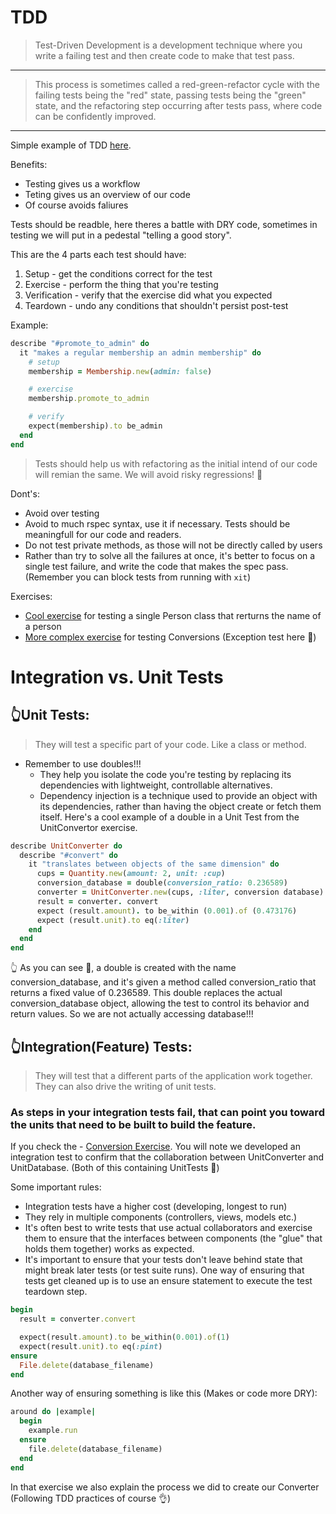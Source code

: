 # TDD

> Test-Driven Development is a development technique where you write a failing test and then create code to make that test pass. 
--- 
> This process is sometimes called a red-green-refactor cycle with the failing tests being the "red" state, passing tests being the "green" state, and the refactoring step occurring after tests pass, where code can be confidently improved.
---

Simple example of TDD [here](https://github.com/daniel-enqz/ruby-corners-100/blob/master/TDD/lib/example-1.rb).

Benefits:
- Testing gives us a workflow
- Teting gives us an overview of our code
- Of course avoids faliures

Tests should be readble, here theres a battle with DRY code, sometimes in testing we will put in a pedestal "telling a good story".

This are the 4 parts each test should have:

1. Setup - get the conditions correct for the test
2. Exercise - perform the thing that you're testing
3. Verification - verify that the exercise did what you expected
4. Teardown - undo any conditions that shouldn't persist post-test

Example: 

```ruby
describe "#promote_to_admin" do
  it "makes a regular membership an admin membership" do
    # setup
    membership = Membership.new(admin: false)

    # exercise
    membership.promote_to_admin

    # verify
    expect(membership).to be_admin
  end
end
```

> Tests should help us with refactoring as the initial intend of our code will remian the same. We will avoid risky regressions! 💪

Dont's:
- Avoid over testing
- Avoid to much rspec syntax, use it if necessary. Tests should be meaningfull for our code and readers.
- Do not test private methods, as those will not be directly called by users
- Rather than try to solve all the failures at once, it's better to focus on a single test failure, and write the code that makes the spec pass. (Remember you can block tests from running with `xit`)

Exercises:
- [Cool exercise](https://github.com/daniel-enqz/ruby-corners-100/blob/master/TDD/lib/ex-1.rb) for testing a single Person class that rerturns the name of a person
- [More complex exercise](https://github.com/daniel-enqz/ruby-corners-100/blob/master/TDD/lib/ex-2.rb) for testing Conversions (Exception test here 👀)

# Integration vs. Unit Tests
## 👆Unit Tests:
> They will test a specific part of your code. Like a class or method.

- Remember to use doubles!!!
  - They help you isolate the code you're testing by replacing its dependencies with lightweight, controllable alternatives. 
  - Dependency injection is a technique used to provide an object with its dependencies, rather than having the object create or fetch them itself.
Here's a cool example of a double in a Unit Test from the UnitConvertor exercise.
```ruby
describe UnitConverter do 
  describe "#convert" do
    it "translates between objects of the same dimension" do
      cups = Quantity.new(amount: 2, unit: :cup)
      conversion_database = double(conversion_ratio: 0.236589)
      converter = UnitConverter.new(cups, :liter, conversion database)
      result = converter. convert
      expect (result.amount). to be_within (0.001).of (0.473176)
      expect (result.unit).to eq(:liter)
    end 
  end
end
```

👆 As you can see 👀, a double is created with the name conversion_database, and it's given a method called conversion_ratio that returns a fixed value of 0.236589. This double replaces the actual conversion_database object, allowing the test to control its behavior and return values. So we are not actually accessing database!!!

## 👆Integration(Feature) Tests:
> They will test that a different parts of the application work together. They can also drive the writing of unit tests.

### As steps in your integration tests fail, that can point you toward the units that need to be built to build the feature. 
If you check the - [Conversion Exercise](https://github.com/daniel-enqz/ruby-corners-100/blob/master/TDD/lib/ex-2.rb). You will note we developed an integration test to confirm that the collaboration between UnitConverter and UnitDatabase. (Both of this containing UnitTests 👀)

Some important rules:
- Integration tests have a higher cost (developing, longest to run)
- They rely in multiple components (controllers, views, models etc.)
- It's often best to write tests that use actual collaborators and exercise them to ensure that the interfaces between components (the "glue" that holds them together) works as expected.
- It's important to ensure that your tests don't leave behind state that might break later tests (or test suite runs).
One way of ensuring that tests get cleaned up is to use an ensure statement to execute the test teardown step.

```ruby
begin
  result = converter.convert

  expect(result.amount).to be_within(0.001).of(1)
  expect(result.unit).to eq(:pint)
ensure
  File.delete(database_filename)
end
```

Another way of ensuring something is like this (Makes or code more DRY):

```ruby
around do |example|
  begin
    example.run
  ensure
    file.delete(database_filename)
  end
end
```


In that exercise we also explain the process we did to create our Converter (Following TDD practices of course 👌)













